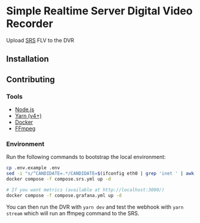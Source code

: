 # Simple Realtime Server Digital Video Recorder

Upload [SRS](https://ossrs.io/lts/en-us/) FLV to the DVR

## Installation

## Contributing

### Tools

- [Node.js](https://nodejs.org/en)
- [Yarn (v4+)](https://yarnpkg.com/)
- [Docker](https://docs.docker.com/)
- [FFmpeg](https://www.ffmpeg.org/)

### Environment

Run the following commands to bootstrap the local environment:

```sh
cp .env.example .env
sed -i "s/^CANDIDATE=.*/CANDIDATE=$(ifconfig eth0 | grep 'inet ' | awk '{print $2}')/" .env
docker compose -f compose.srs.yml up -d

# If you want metrics (available at http://localhost:3000/)
docker compose -f compose.grafana.yml up -d
```

You can then run the DVR with `yarn dev` and test the webhook with `yarn stream` which will run an ffmpeg command to the SRS.
